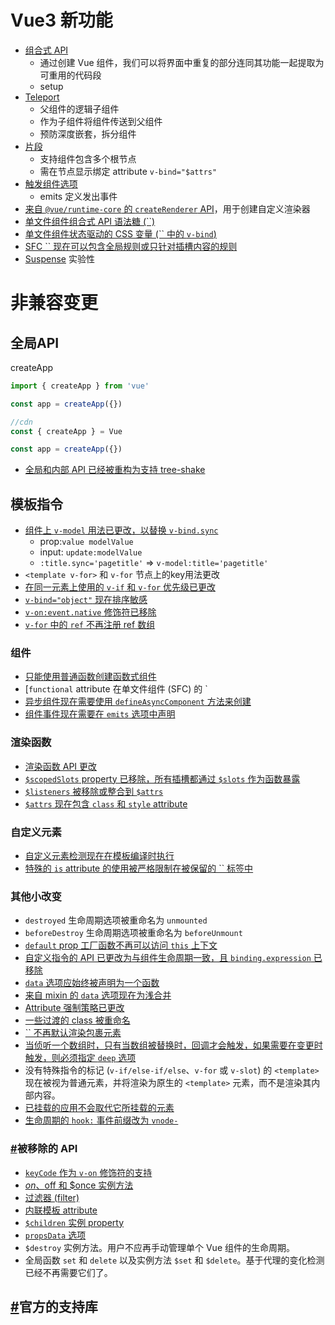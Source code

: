 # Vue3 新功能

- [组合式 API](https://v3.cn.vuejs.org/guide/composition-api-introduction.html)
    - 通过创建 Vue 组件，我们可以将界面中重复的部分连同其功能一起提取为可重用的代码段
    - setup
- [Teleport](https://v3.cn.vuejs.org/guide/teleport.html)
    - 父组件的逻辑子组件
    - 作为子组件将组件传送到父组件
    - 预防深度嵌套，拆分组件
- [片段](https://v3.cn.vuejs.org/guide/migration/fragments.html)
    - 支持组件包含多个根节点
    - 需在节点显示绑定 attribute `v-bind="$attrs"`
- [触发组件选项](https://v3.cn.vuejs.org/guide/component-custom-events.html)
    - emits 定义发出事件
- [来自 `@vue/runtime-core` 的 `createRenderer` API](https://github.com/vuejs/vue-next/tree/master/packages/runtime-core)，用于创建自定义渲染器
- [单文件组件组合式 API 语法糖 (``)](https://v3.cn.vuejs.org/api/sfc-script-setup.html)
- [单文件组件状态驱动的 CSS 变量 (`` 中的 `v-bind`)](https://v3.cn.vuejs.org/api/sfc-style.html#状态驱动的动态-css)
- [SFC `` 现在可以包含全局规则或只针对插槽内容的规则](https://github.com/vuejs/rfcs/blob/master/active-rfcs/0023-scoped-styles-changes.md)
- [Suspense](https://v3.cn.vuejs.org/guide/migration/suspense.html) 实验性



# 非兼容变更

## 全局API

createApp

```js
import { createApp } from 'vue'

const app = createApp({})

//cdn
const { createApp } = Vue

const app = createApp({})
```

- [全局和内部 API 已经被重构为支持 tree-shake](https://v3.cn.vuejs.org/guide/migration/global-api-treeshaking.html)

## 模板指令

- [组件上 `v-model` 用法已更改，以替换 `v-bind.sync`](https://v3.cn.vuejs.org/guide/migration/v-model.html)
    - prop:`value modelValue`
    - input: `update:modelValue`
    - `:title.sync='pagetitle'` => `v-model:title='pagetitle'`
- `<template v-for>` 和 `v-for` 节点上的key用法更改
- [在同一元素上使用的 `v-if` 和 `v-for` 优先级已更改](https://v3.cn.vuejs.org/guide/migration/v-if-v-for.html)
- [`v-bind="object"` 现在排序敏感](https://v3.cn.vuejs.org/guide/migration/v-bind.html)
- [`v-on:event.native` 修饰符已移除](https://v3.cn.vuejs.org/guide/migration/v-on-native-modifier-removed.html)
- [`v-for` 中的 `ref` 不再注册 ref 数组](https://v3.cn.vuejs.org/guide/migration/array-refs.html)

### 组件

- [只能使用普通函数创建函数式组件](https://v3.cn.vuejs.org/guide/migration/functional-components.html)
- [`functional` attribute 在单文件组件 (SFC) 的 `
- [异步组件现在需要使用 `defineAsyncComponent` 方法来创建](https://v3.cn.vuejs.org/guide/migration/async-components.html)
- [组件事件现在需要在 `emits` 选项中声明](https://v3.cn.vuejs.org/guide/migration/emits-option.html)

### 渲染函数

- [渲染函数 API 更改](https://v3.cn.vuejs.org/guide/migration/render-function-api.html)
- [`$scopedSlots` property 已移除，所有插槽都通过 `$slots` 作为函数暴露](https://v3.cn.vuejs.org/guide/migration/slots-unification.html)
- [`$listeners` 被移除或整合到 `$attrs`](https://v3.cn.vuejs.org/guide/migration/listeners-removed)
- [`$attrs` 现在包含 `class` 和 `style` attribute](https://v3.cn.vuejs.org/guide/migration/attrs-includes-class-style.html)

### 自定义元素

- [自定义元素检测现在在模板编译时执行](https://v3.cn.vuejs.org/guide/migration/custom-elements-interop.html)
- [特殊的 `is` attribute 的使用被严格限制在被保留的 `` 标签中](https://v3.cn.vuejs.org/guide/migration/custom-elements-interop.html#定制内置元素)

### 其他小改变

- `destroyed` 生命周期选项被重命名为 `unmounted`
- `beforeDestroy` 生命周期选项被重命名为 `beforeUnmount`
- [`default` prop 工厂函数不再可以访问 `this` 上下文](https://v3.cn.vuejs.org/guide/migration/props-default-this.html)
- [自定义指令的 API 已更改为与组件生命周期一致，且 `binding.expression` 已移除](https://v3.cn.vuejs.org/guide/migration/custom-directives.html)
- [`data` 选项应始终被声明为一个函数](https://v3.cn.vuejs.org/guide/migration/data-option.html)
- [来自 mixin 的 `data` 选项现在为浅合并](https://v3.cn.vuejs.org/guide/migration/data-option.html#mixin-合并行为变更)
- [Attribute 强制策略已更改](https://v3.cn.vuejs.org/guide/migration/attribute-coercion.html)
- [一些过渡的 class 被重命名](https://v3.cn.vuejs.org/guide/migration/transition.html)
- [`` 不再默认渲染包裹元素](https://v3.cn.vuejs.org/guide/migration/transition-group.html)
- [当侦听一个数组时，只有当数组被替换时，回调才会触发，如果需要在变更时触发，则必须指定 `deep` 选项](https://v3.cn.vuejs.org/guide/migration/watch.html)
- 没有特殊指令的标记 (`v-if/else-if/else`、`v-for` 或 `v-slot`) 的 `<template>` 现在被视为普通元素，并将渲染为原生的 `<template>` 元素，而不是渲染其内部内容。
- [已挂载的应用不会取代它所挂载的元素](https://v3.cn.vuejs.org/guide/migration/mount-changes.html)
- [生命周期的 `hook:` 事件前缀改为 `vnode-`](https://v3.cn.vuejs.org/guide/migration/vnode-lifecycle-events.html)

### [#](https://v3.cn.vuejs.org/guide/migration/introduction.html#被移除的-api)被移除的 API

- [`keyCode` 作为 `v-on` 修饰符的支持](https://v3.cn.vuejs.org/guide/migration/keycode-modifiers.html)
- [$on、$off 和 $once 实例方法](https://v3.cn.vuejs.org/guide/migration/events-api.html)
- [过滤器 (filter)](https://v3.cn.vuejs.org/guide/migration/filters.html)
- [内联模板 attribute](https://v3.cn.vuejs.org/guide/migration/inline-template-attribute.html)
- [`$children` 实例 property](https://v3.cn.vuejs.org/guide/migration/children.html)
- [`propsData` 选项](https://v3.cn.vuejs.org/guide/migration/props-data.html)
- `$destroy` 实例方法。用户不应再手动管理单个 Vue 组件的生命周期。
- 全局函数 `set` 和 `delete` 以及实例方法 `$set` 和 `$delete`。基于代理的变化检测已经不再需要它们了。

## [#](https://v3.cn.vuejs.org/guide/migration/introduction.html#官方的支持库)官方的支持库
